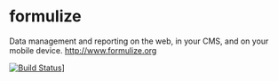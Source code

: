 formulize
=========

Data management and reporting on the web, in your CMS, and on your mobile device.
http://www.formulize.org

[![Build Status](https://travis-ci.org/jegelstaff/formulize.png)](https://travis-ci.org/jegelstaff/formulize)]
